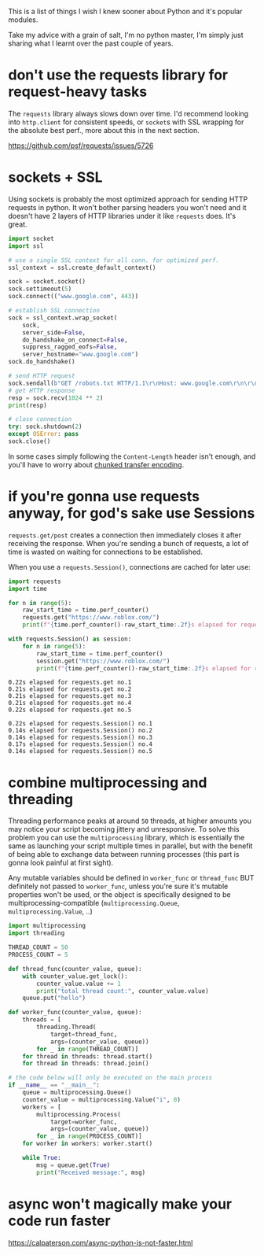 This is a list of things I wish I knew sooner about Python and it's popular modules.

Take my advice with a grain of salt, I'm no python master, I'm simply just sharing what I learnt over the past couple of years.

# don't use the requests library for request-heavy tasks
The `requests` library always slows down over time. I'd recommend looking into `http.client` for consistent speeds, or `socket`s with SSL wrapping for the absolute best perf., more about this in the next section.

https://github.com/psf/requests/issues/5726

# sockets + SSL
Using sockets is probably the most optimized approach for sending HTTP requests in python. It won't bother parsing headers you won't need and it doesn't have 2 layers of HTTP libraries under it like `requests` does. It's great.

```python
import socket
import ssl

# use a single SSL context for all conn. for optimized perf.
ssl_context = ssl.create_default_context()

sock = socket.socket()
sock.settimeout(5)
sock.connect(("www.google.com", 443))

# establish SSL connection
sock = ssl_context.wrap_socket(
    sock,
    server_side=False,
    do_handshake_on_connect=False,
    suppress_ragged_eofs=False,
    server_hostname="www.google.com")
sock.do_handshake()

# send HTTP request
sock.sendall(b"GET /robots.txt HTTP/1.1\r\nHost: www.google.com\r\n\r\n")
# get HTTP response
resp = sock.recv(1024 ** 2)
print(resp)

# close connection
try: sock.shutdown(2)
except OSError: pass
sock.close()
```

In some cases simply following the `Content-Length` header isn't enough, and you'll have to worry about [chunked transfer encoding](https://en.wikipedia.org/wiki/Chunked_transfer_encoding).

# if you're gonna use requests anyway, for god's sake use Sessions
`requests.get/post` creates a connection then immediately closes it after receiving the response. When you're sending a bunch of requests, a lot of time is wasted on waiting for connections to be established.

When you use a `requests.Session()`, connections are cached for later use:
```python
import requests
import time

for n in range(5):
    raw_start_time = time.perf_counter()
    requests.get("https://www.roblox.com/")
    print(f"{time.perf_counter()-raw_start_time:.2f}s elapsed for requests.get no.{n+1}")

with requests.Session() as session:
    for n in range(5):
        raw_start_time = time.perf_counter()
        session.get("https://www.roblox.com/")
        print(f"{time.perf_counter()-raw_start_time:.2f}s elapsed for requests.Session() no.{n+1}")
```
```
0.22s elapsed for requests.get no.1
0.21s elapsed for requests.get no.2
0.21s elapsed for requests.get no.3
0.21s elapsed for requests.get no.4
0.22s elapsed for requests.get no.5

0.22s elapsed for requests.Session() no.1
0.14s elapsed for requests.Session() no.2
0.14s elapsed for requests.Session() no.3
0.17s elapsed for requests.Session() no.4
0.14s elapsed for requests.Session() no.5
```

# combine multiprocessing and threading
Threading performance peaks at around `50` threads, at higher amounts you may notice your script becoming jittery and unresponsive. To solve this problem you can use the `multiprocessing` library, which is essentially the same as launching your script multiple times in parallel, but with the benefit of being able to exchange data between running processes (this part is gonna look painful at first sight).

Any mutable variables should be defined in `worker_func` or `thread_func` BUT definitely not passed to `worker_func`, unless you're sure it's mutable properties won't be used, or the object is specifically designed to be multiprocessing-compatible (`multiprocessing.Queue`, `multiprocessing.Value`, ..)

```python
import multiprocessing
import threading

THREAD_COUNT = 50
PROCESS_COUNT = 5

def thread_func(counter_value, queue):
    with counter_value.get_lock():
        counter_value.value += 1
        print("total thread count:", counter_value.value)
    queue.put("hello")

def worker_func(counter_value, queue):
    threads = [
        threading.Thread(
            target=thread_func,
            args=(counter_value, queue))
        for _ in range(THREAD_COUNT)]
    for thread in threads: thread.start()
    for thread in threads: thread.join()

# the code below will only be executed on the main process
if __name__ == "__main__":
    queue = multiprocessing.Queue()
    counter_value = multiprocessing.Value("i", 0)
    workers = [
        multiprocessing.Process(
            target=worker_func,
            args=(counter_value, queue))
        for _ in range(PROCESS_COUNT)]
    for worker in workers: worker.start()

    while True:
        msg = queue.get(True)
        print("Received message:", msg)
```

# async won't magically make your code run faster
https://calpaterson.com/async-python-is-not-faster.html
